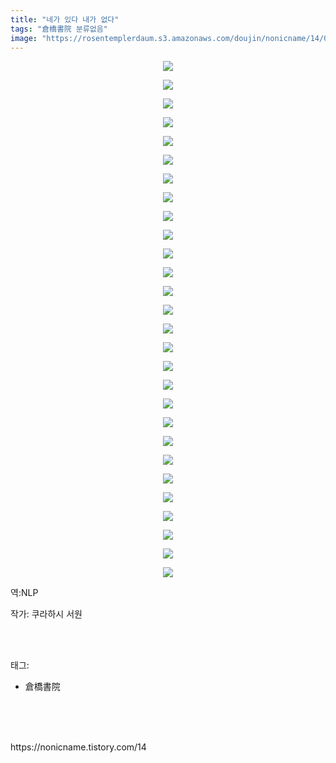 ```yaml
---
title: "네가 있다 내가 없다"
tags: "倉橋書院 분류없음"
image: "https://rosentemplerdaum.s3.amazonaws.com/doujin/nonicname/14/001.png"
---
```

<div class="article">
<div class="tt_article_useless_p_margin"><p style="text-align: center; clear: none; float: none;"><img src="{{ site.imgserver10 }}/nonicname/14/001.png"/></p><p style="text-align: center; clear: none; float: none;"><img src="{{ site.imgserver10 }}/nonicname/14/002.jpg"/></p><p style="text-align: center; clear: none; float: none;"><img src="{{ site.imgserver10 }}/nonicname/14/003.png"/></p><p style="text-align: center; clear: none; float: none;"><img src="{{ site.imgserver10 }}/nonicname/14/004.png"/></p><p style="text-align: center; clear: none; float: none;"><img src="{{ site.imgserver10 }}/nonicname/14/005.png"/></p><p style="text-align: center; clear: none; float: none;"><img src="{{ site.imgserver10 }}/nonicname/14/006.png"/></p><p style="text-align: center; clear: none; float: none;"><img src="{{ site.imgserver10 }}/nonicname/14/007.png"/></p><p style="text-align: center; clear: none; float: none;"><img src="{{ site.imgserver10 }}/nonicname/14/008.png"/></p><p style="text-align: center; clear: none; float: none;"><img src="{{ site.imgserver10 }}/nonicname/14/009.png"/></p><p style="text-align: center; clear: none; float: none;"><img src="{{ site.imgserver10 }}/nonicname/14/010.png"/></p><p style="text-align: center; clear: none; float: none;"><img src="{{ site.imgserver10 }}/nonicname/14/011.png"/></p><p style="text-align: center; clear: none; float: none;"><img src="{{ site.imgserver10 }}/nonicname/14/012.png"/></p><p style="text-align: center; clear: none; float: none;"><img src="{{ site.imgserver10 }}/nonicname/14/013.png"/></p><p style="text-align: center; clear: none; float: none;"><img src="{{ site.imgserver10 }}/nonicname/14/014.png"/></p><p style="text-align: center; clear: none; float: none;"><img src="{{ site.imgserver10 }}/nonicname/14/015.png"/></p><p style="text-align: center; clear: none; float: none;"><img src="{{ site.imgserver10 }}/nonicname/14/016.png"/></p><p style="text-align: center; clear: none; float: none;"><img src="{{ site.imgserver10 }}/nonicname/14/017.png"/></p><p style="text-align: center; clear: none; float: none;"><img src="{{ site.imgserver10 }}/nonicname/14/018.png"/></p><p style="text-align: center; clear: none; float: none;"><img src="{{ site.imgserver10 }}/nonicname/14/019.png"/></p><p style="text-align: center; clear: none; float: none;"><img src="{{ site.imgserver10 }}/nonicname/14/020.png"/></p><p style="text-align: center; clear: none; float: none;"><img src="{{ site.imgserver10 }}/nonicname/14/021.png"/></p><p style="text-align: center; clear: none; float: none;"><img src="{{ site.imgserver10 }}/nonicname/14/022.png"/></p><p style="text-align: center; clear: none; float: none;"><img src="{{ site.imgserver10 }}/nonicname/14/023.png"/></p><p style="text-align: center; clear: none; float: none;"><img src="{{ site.imgserver10 }}/nonicname/14/024.png"/></p><p style="text-align: center; clear: none; float: none;"><img src="{{ site.imgserver10 }}/nonicname/14/025.png"/></p><p style="text-align: center; clear: none; float: none;"><img src="{{ site.imgserver10 }}/nonicname/14/026.png"/></p><p style="text-align: center; clear: none; float: none;"><img src="{{ site.imgserver10 }}/nonicname/14/027.jpg"/></p><p style="text-align: center; clear: none; float: none;"><img src="{{ site.imgserver10 }}/nonicname/14/028.jpg"/></p><p>역:NLP<br/></p></div>
<p>작가: 쿠라하시 서원</p><br/>
</div><br/>
<div class="tagTrail">
<p>태그: </p>
<ul>
<li>倉橋書院</li>
</ul>
</div><br/>
<div class="cb_lstcomment">
</div><br/>

<br/>
<p id="refer">https://nonicname.tistory.com/14</p>
<br/>

